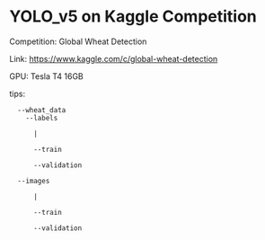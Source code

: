 # YOLO_v5 on Kaggle Competition

Competition: Global Wheat Detection

Link: https://www.kaggle.com/c/global-wheat-detection

GPU: Tesla T4 16GB

tips:  

      --wheat_data
        --labels
      
          |
          
          --train
          
          --validation
          
      --images
      
          |
          
          --train
          
          --validation
          
          
